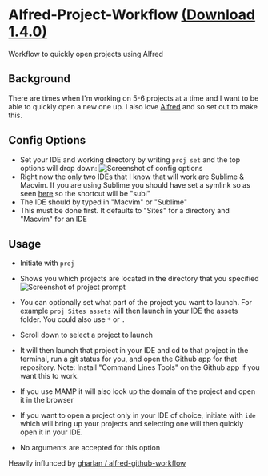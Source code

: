 Alfred-Project-Workflow [(Download 1.4.0)](http://bit.ly/1ehCkiR)
=======================

Workflow to quickly open projects using Alfred

## Background
There are times when I'm working on 5-6 projects at a time and I want to be able to quickly open a 
new one up. I also love [Alfred](http://www.alfredapp.com/) and so set out to make this.

## Config Options
* Set your IDE and working directory by writing ````proj set```` and the top options will drop down:
![Screenshot of config options](http://i.imgur.com/q5D42cY.png)
* Right now the only two IDEs that I know that will work are Sublime & Macvim. If you are using Sublime you should have set a symlink so as seen [here](http://www.sublimetext.com/docs/2/osx_command_line.html) so the shortcut will be "subl"
* The IDE should by typed in "Macvim" or "Sublime"
* This must be done first. It defaults to "Sites" for a directory and "Macvim" for an IDE

## Usage
* Initiate with ````proj````
* Shows you which projects are located in the directory that you specified
![Screenshot of project prompt](http://imgur.com/tqqqrWI.png)
* You can optionally set what part of the project you want to launch. For example ````proj Sites assets```` will then launch in your IDE the assets folder. You could also use ````*```` or ````.````
* Scroll down to select a project to launch
* It will then launch that project in your IDE and cd to that project in the terminal, run a git status for you, and open the Github app for that repository. Note: Install "Command Lines Tools" on the Github app if you want this to work.
* If you use MAMP it will also look up the domain of the project and open it in the browser

* If you want to open a project only in your IDE of choice, initiate with ````ide```` which will bring up your projects and selecting one will then quickly open it in your IDE.
* No arguments are accepted for this option

Heavily influnced by [gharlan / alfred-github-workflow](https://github.com/gharlan/alfred-github-workflow)

